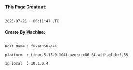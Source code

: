
   
#### This Page Create at:

```bash

2023-07-21 - 06:11:47 UTC

```

#### Create By Machine:

```bash

Host Name : fv-az358-494

platform  : Linux-5.15.0-1041-azure-x86_64-with-glibc2.35

Ip Local  : 10.1.0.4

```

